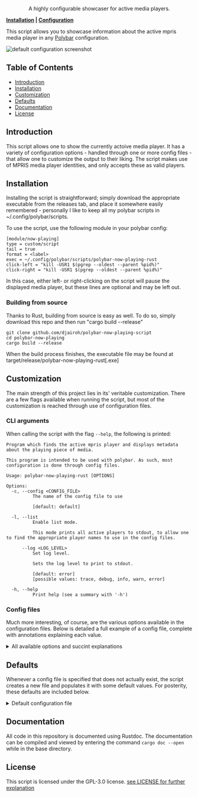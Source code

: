 <p align="center">
  A highly configurable showcaser for active media players.
</p>

**[Installation](#installation) | [Configuration](#configuration)**

This script allows you to showcase information about the active mpris media player in any <a href="github.com/polybar/polybar">Polybar</a> configuration.

![default configuration screenshot](doc/_static/default.png)

## Table of Contents

* [Introduction](#introduction)
* [Installation](#installation)
* [Customization](#customization)
* [Defaults](#defaults)
* [Documentation](#documentation)
* [License](#license)

## Introduction

This script allows one to show the currently actoive media player. It has a variety of configuration options - handled through one or more config files - that allow one to customize the output to their liking. The script makes use of MPRIS media player identities, and only accepts these as valid players.

<!-- The main purpose of **Polybar** is to help users create awesome status bars.
It has built-in functionality to display information about the most commonly used services.
Some of the services included so far:

- Systray icons
- Window title
- Playback controls and status display for [MPD](https://www.musicpd.org/) using [libmpdclient](https://www.musicpd.org/libs/libmpdclient/)
- [ALSA](https://www.alsa-project.org/main/index.php/Main_Page) and [PulseAudio](https://www.freedesktop.org/wiki/Software/PulseAudio/) volume controls
- Workspace and desktop panel for [bspwm](https://github.com/baskerville/bspwm) and [i3](https://github.com/i3/i3)
- Workspace module for [EWMH compliant](https://specifications.freedesktop.org/wm-spec/wm-spec-1.3.html#idm140130320786080) window managers
- Keyboard layout and indicator status
- CPU and memory load indicator
- Battery display
- Network connection details
- Backlight level
- Date and time label
- Time-based shell script execution
- Command output tailing
- User-defined menu tree
- Inter-process messaging
- And more...

[See the wiki for more details](https://github.com/polybar/polybar/wiki). -->

## Installation

Installing the script is straightforward; simply download the appropriate executable from the releases tab, and place it somewhere easily remembered - personally I like to keep all my polybar scripts in ~/.config/polybar/scripts.

To use the script, use the following module in your polybar config:
```
[module/now-playing]
type = custom/script
tail = true
format = <label>
exec = ~/.config/polybar/scripts/polybar-now-playing-rust
click-left = "kill -USR1 $(pgrep --oldest --parent %pid%)"
click-right = "kill -USR1 $(pgrep --oldest --parent %pid%)"
```

In this case, either left- or right-clicking on the script will pause the displayed media player, but these lines are optional and may be left out.

### Building from source

Thanks to Rust, building from source is easy as well. To do so, simply download this repo and then run "cargo build --release"

```
git clone github.com/djairoh/polybar-now-playing-script
cd polybar-now-playing
cargo build --release
```

When the build process finishes, the executable file may be found at target/release/polybar-now-playing-rust[.exe]


## Customization
The main strength of this project lies in its' veritable customization. There are a few flags available when running the script, but most of the customization is reached through use of configuration files.

### CLI arguments
When calling the script with the flag `--help`, the following is printed:
```
Program which finds the active mpris player and displays metadata about the playing piece of media.

This program is intended to be used with polybar. As such, most configuration is done through config files.

Usage: polybar-now-playing-rust [OPTIONS]

Options:
  -c, --config <CONFIG_FILE>
          The name of the config file to use

          [default: default]

  -l, --list
          Enable list mode.

          This mode prints all active players to stdout, to allow one to find the appropriate player names to use in the config files.

      --log <LOG_LEVEL>
          Set log level.

          Sets the log level to print to stdout.

          [default: error]
          [possible values: trace, debug, info, warn, error]

  -h, --help
          Print help (see a summary with '-h')
```

### Config files
Much more interesting, of course, are the various options available in the configuration files. Below is detailed a full example of a config file, complete with annotations explaining each value.

<details>
  <summary>All available options and succint explanations</summary>

  ```toml
# hides the last output if there is currently no active player
# boolean
hide_output = true
# applies an extra function to fields whose output exceeds num_chars. The function will try to truncate the string at the nearest whitespace character before num_chars
# boolean
fuzzy = false
# whether to display the prefix characters in the output string at all
# boolean
render_prefix = true

# time taken between updates of the output string, in milliseconds
# u64 (0 <= u64 <= 18446744073709551615)
update_delay = 300

# what string to use between metadata fields
# string
metadata_separator = ' | '
# what character to use to separate values in an array (ie mediafile with multiple artist metadata entries)
# char
array_separator = '+'
# what character to insert when a field is truncated
# char; optional
break_character = '-'


# What mpris identities to consider for output. Players not in this map will never be used. Values closer to 0 are considered higher priority.
# Note that each string should be paired with an unique u8; if this is not the case, one of the duplicates will be chosen at random during startup and all others discarded (undefined behaviour).
# Similarly, each key should occur at most once.
# HashMap<String, u8> where u8: 0 <= u8 <= 255
[player_priorities]
Clementine = 1
Spotify = 2
mpv = 3
"VLC Media Player" = 4
Firefox = 5
Chromium = 6


# what icons to use for the xesam:userRating field.
# if left blank and the xesam:userRating field is enabled, default values will be used.
# char, char, char; optional
[rating_icons]
nil = '-'
half = '/'
full = '+'


# The following represent metadata_fields to include in the output. To add new entries, use the following format:
#   [[metadata_fields]]
#   field = '<name of field>'
#   num_chars = <maximum number of characters>
# See https://www.freedesktop.org/wiki/Specifications/mpris-spec/metadata/ for available fields.
# string, u8 (0 <= u8 <= 255)
[[metadata_fields]]
field = 'xesam:title'
num_chars = 40

[[metadata_fields]]
field = 'xesam:artist'
num_chars = 20


# The prefixes to use with various players. Each entry is keyed by the Mpris identity.
# This map should contain an entry with the "default" key - although one is hard-coded to be used if it is absent. Leaving the map empty results in all players being rendered with the hard-coded default value ('>').
# If you don't want the program to use prefixes at all, set the render_prefix option earlier in this config to 'false'.
# HashMap<String, char>
[player_prefixes]
chromium = 'g'
Clementine = 'c'
default = '>'
Firefox = 'f'
mpv = 'm'
Spotify = 's'
"VLC Media Player" = 'v'
  ```
</details>

## Defaults
Whenever a config file is specified that does not actually exist, the script creates a new file and populates it with some default values. For posterity, these defaults are included below.

<details>
  <summary>Default configuration file</summary>

  ```toml
  hide_output = true
  fuzzy = false
  render_prefix = true
  update_delay = 300
  metadata_separator = ' | '
  array_separator = '+'
  break_character = '-'

  [player_priorities]
  mpv = 3
  Firefox = 5
  Chromium = 6
  Clementine = 1
  Spotify = 2
  "VLC Media Player" = 4

  [rating_icons]
  nil = '-'
  half = '/'
  full = '+'

  [[metadata_fields]]
  field = 'xesam:title'
  num_chars = 40

  [[metadata_fields]]
  field = 'xesam:artist'
  num_chars = 20

  [player_prefixes]
  Firefox = 'f'
  mpv = 'm'
  Spotify = 's'
  chromium = 'g'
  Clementine = 'c'
  default = '>'
  "VLC Media Player" = 'v'
  ```
</details>


## Documentation
All code in this repository is documented using Rustdoc. The documentation can be compiled and viewed by entering the command `cargo doc --open` while in the base directory.

## License
This script is licensed under the GPL-3.0 license. [see LICENSE for further explanation](https://github.com/djairoh/polybar-now-playing-script/blob/main/LICENSE)